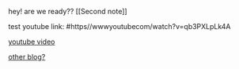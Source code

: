 hey! are we ready?? [[Second note]]

test youtube link: #https//wwwyoutubecom/watch?v=qb3PXLpLk4A

[youtube video](https://www.youtube.com/watch?v=qb3PXLpLk4A)

[other blog?](https://garyhollingsbee.com/blog/blog-posts/)



